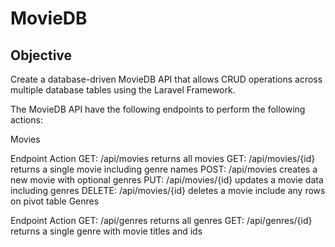 # MovieDB

## Objective
Create a database-driven MovieDB API that allows CRUD operations across multiple database tables using the Laravel Framework.

The MovieDB API have the following endpoints to perform the following actions:

Movies

Endpoint	Action
GET: /api/movies	returns all movies
GET: /api/movies/{id}	returns a single movie including genre names
POST: /api/movies	creates a new movie with optional genres
PUT: /api/movies/{id}	updates a movie data including genres
DELETE: /api/movies/{id}	deletes a movie include any rows on pivot table Genres

Endpoint	Action
GET: /api/genres	returns all genres
GET: /api/genres/{id}	returns a single genre with movie titles and ids
